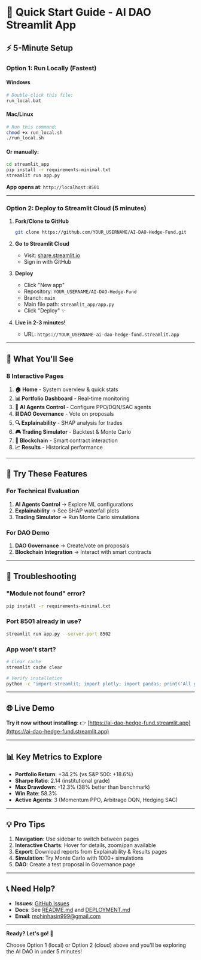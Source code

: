 # 🚀 Quick Start Guide - AI DAO Streamlit App

## ⚡ 5-Minute Setup

### Option 1: Run Locally (Fastest)

#### Windows
```bash
# Double-click this file:
run_local.bat
```

#### Mac/Linux
```bash
# Run this command:
chmod +x run_local.sh
./run_local.sh
```

#### Or manually:
```bash
cd streamlit_app
pip install -r requirements-minimal.txt
streamlit run app.py
```

**App opens at**: `http://localhost:8501`

---

### Option 2: Deploy to Streamlit Cloud (5 minutes)

1. **Fork/Clone to GitHub**
   ```bash
   git clone https://github.com/YOUR_USERNAME/AI-DAO-Hedge-Fund.git
   ```

2. **Go to Streamlit Cloud**
   - Visit: [share.streamlit.io](https://share.streamlit.io)
   - Sign in with GitHub

3. **Deploy**
   - Click "New app"
   - Repository: `YOUR_USERNAME/AI-DAO-Hedge-Fund`
   - Branch: `main`
   - Main file path: `streamlit_app/app.py`
   - Click "Deploy" ✨

4. **Live in 2-3 minutes!**
   - URL: `https://YOUR_USERNAME-ai-dao-hedge-fund.streamlit.app`

---

## 📱 What You'll See

### 8 Interactive Pages

1. **🏠 Home** - System overview & quick stats
2. **📊 Portfolio Dashboard** - Real-time monitoring
3. **🤖 AI Agents Control** - Configure PPO/DQN/SAC agents
4. **⛓️ DAO Governance** - Vote on proposals
5. **🔍 Explainability** - SHAP analysis for trades
6. **🎮 Trading Simulator** - Backtest & Monte Carlo
7. **🔗 Blockchain** - Smart contract interaction
8. **📈 Results** - Historical performance

---

## 🎯 Try These Features

### For Technical Evaluation
1. **AI Agents Control** → Explore ML configurations
2. **Explainability** → See SHAP waterfall plots
3. **Trading Simulator** → Run Monte Carlo simulations

### For DAO Demo
1. **DAO Governance** → Create/vote on proposals
2. **Blockchain Integration** → Interact with smart contracts

---

## 🔧 Troubleshooting

### "Module not found" error?
```bash
pip install -r requirements-minimal.txt
```

### Port 8501 already in use?
```bash
streamlit run app.py --server.port 8502
```

### App won't start?
```bash
# Clear cache
streamlit cache clear

# Verify installation
python -c "import streamlit; import plotly; import pandas; print('All good!')"
```

---

## 🌐 Live Demo

**Try it now without installing**:
👉 [https://ai-dao-hedge-fund.streamlit.app](https://ai-dao-hedge-fund.streamlit.app)

---

## 📊 Key Metrics to Explore

- **Portfolio Return**: +34.2% (vs S&P 500: +18.6%)
- **Sharpe Ratio**: 2.14 (institutional grade)
- **Max Drawdown**: -12.3% (38% better than benchmark)
- **Win Rate**: 58.3%
- **Active Agents**: 3 (Momentum PPO, Arbitrage DQN, Hedging SAC)

---

## 💡 Pro Tips

1. **Navigation**: Use sidebar to switch between pages
2. **Interactive Charts**: Hover for details, zoom/pan available
3. **Export**: Download reports from Explainability & Results pages
4. **Simulation**: Try Monte Carlo with 1000+ simulations
5. **DAO**: Create a test proposal in Governance page

---

## 📞 Need Help?

- **Issues**: [GitHub Issues](https://github.com/mohin-io/AI-DAO-Hedge-Fund/issues)
- **Docs**: See [README.md](README.md) and [DEPLOYMENT.md](DEPLOYMENT.md)
- **Email**: mohinhasin999@gmail.com

---

**Ready? Let's go! 🚀**

Choose Option 1 (local) or Option 2 (cloud) above and you'll be exploring the AI DAO in under 5 minutes!
